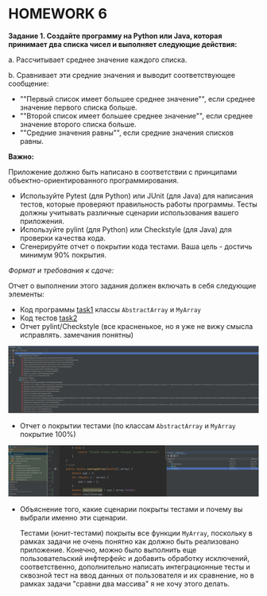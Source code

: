 # HOMEWORK 6
**Задание 1. Создайте программу на Python или Java, которая принимает два списка чисел и выполняет следующие действия:**

a. Рассчитывает среднее значение каждого списка.

b. Сравнивает эти средние значения и выводит соответствующее сообщение:
- ""Первый список имеет большее среднее значение"", если среднее значение первого списка больше.
- ""Второй список имеет большее среднее значение"", если среднее значение второго списка больше.
- ""Средние значения равны"", если средние значения списков равны.

**Важно:**

Приложение должно быть написано в соответствии с принципами объектно-ориентированного программирования.
- Используйте Pytest (для Python) или JUnit (для Java) для написания тестов, 
которые проверяют правильность работы программы. Тесты должны учитывать различные сценарии использования вашего приложения.
- Используйте pylint (для Python) или Checkstyle (для Java) для проверки качества кода.
- Сгенерируйте отчет о покрытии кода тестами. Ваша цель - достичь минимум 90% покрытия.

*Формат и требования к сдаче:*

Отчет о выполнении этого задания должен включать в себя следующие элементы:
- Код программы [task1](src) классы `AbstractArray` и `MyArray`
- Код тестов [task2](test)
- Отчет pylint/Checkstyle (все красненькое, но я уже не вижу смысла исправлять. замечания понятны)

![task3](chekstyle.png)

- Отчет о покрытии тестами (по классам `AbstractArray` и `MyArray` покрытие 100%)

![task4](res.png)

- Объяснение того, какие сценарии покрыты тестами и почему вы выбрали именно эти сценарии.

  Тестами (юнит-тестами) покрыты все функции `MyArray`, поскольку в рамках задачи не очень понятно
  как должно быть реализовано приложение. Конечно, можно было выполнить еще пользовательский 
  инфтерфейс и добавить обработку исключений, соответственно, дополнительно написать интеграционные тесты и сквозной 
  тест на ввод данных от пользователя  и их сравнение, но в рамках задачи "сравни два массива" я не хочу этого делать.  

